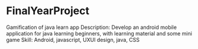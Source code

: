# FinalYearProject
Gamification of java learn app
Description: Develop an android mobile application for java learning beginners, with learning material and some mini game Skill: Android, javascript, UXUI design, java, CSS
